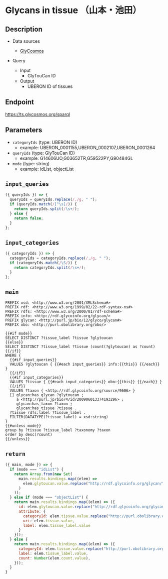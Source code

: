 # Glycans in tissue （山本・池田）

## Description

- Data sources
    - [GlyCosmos](https://glycosmos.org/data)

- Query
    - Input
        - GlyTouCan ID
    - Output
        - UBERON ID of tissues

## Endpoint

https://ts.glycosmos.org/sparql

## Parameters
* `categoryIds` (type: UBERON ID)
  * example: UBERON_0001155,UBERON_0002107,UBERON_0001264
* `queryIds` (type: GlyTouCan ID)
  * example: G14606UO,G03652TR,G59522PY,G90484GL
* `mode` (type: string)
  * example: idList, objectList

## `input_queries`
```javascript
({ queryIds }) => {
  queryIds = queryIds.replace(/,/g, " ");
  if (queryIds.match(/[^\s]/)) {
    return queryIds.split(/\s+/);
  } else {
    return false;
  }
};
```

## `input_categories`
```javascript
({ categoryIds }) => {
  categoryIds = categoryIds.replace(/,/g, " ");
  if (categoryIds.match(/\S/)) {
    return categoryIds.split(/\s+/);
  }
};
```

## `main`

```sparql
PREFIX xsd: <http://www.w3.org/2001/XMLSchema#>
PREFIX rdf: <http://www.w3.org/1999/02/22-rdf-syntax-ns#>
PREFIX rdfs: <http://www.w3.org/2000/01/rdf-schema#>
PREFIX info: <http://rdf.glycoinfo.org/glycan/>
PREFIX glycan: <http://purl.jp/bio/12/glyco/glycan#>
PREFIX obo: <http://purl.obolibrary.org/obo/>

{{#if mode}}
SELECT DISTINCT ?tissue_label ?tissue ?glytoucan
{{else}}
SELECT DISTINCT ?tissue_label ?tissue (count(?glytoucan) as ?count) 
{{/if}}
WHERE {
  {{#if input_queries}}
  VALUES ?glytoucan { {{#each input_queries}} info:{{this}} {{/each}} }
  {{/if}}
  {{#if input_categories}}
  VALUES ?tissue { {{#each input_categories}} obo:{{this}} {{/each}} }
  {{/if}}
  VALUES ?taxon { <http://rdf.glycoinfo.org/source/9606> }
  [] glycan:has_glycan ?glytoucan ;
     a <http://purl.jp/bio/4/id/200906013374193296> ;
     glycan:has_taxon ?taxon ;
     glycan:has_tissue ?tissue .
  ?tissue rdfs:label ?tissue_label .
  FILTER(DATATYPE(?tissue_label) = xsd:string)
}
{{#unless mode}}
group by ?tissue ?tissue_label ?taxonomy ?taxon
order by desc(?count)
{{/unless}}
```

## `return`

```javascript
({ main, mode }) => {
  if (mode === "idList") {
    return Array.from(new Set(
      main.results.bindings.map((elem) =>
        elem.glytoucan.value.replace("http://rdf.glycoinfo.org/glycan/", "")
      )
    ));
  } else if (mode === "objectList") {
    return main.results.bindings.map((elem) => ({
      id: elem.glytoucan.value.replace("http://rdf.glycoinfo.org/glycan/", ""),
      attribute: {
        categoryId: elem.tissue.value.replace("http://purl.obolibrary.org/obo/", ""),
        uri: elem.tissue.value,
        label: elem.tissue_label.value
      }
    }));
  } else {
    return main.results.bindings.map((elem) => ({
      categoryId: elem.tissue.value.replace("http://purl.obolibrary.org/obo/", ""),
      label: elem.tissue_label.value,
      count: Number(elem.count.value),
    }));
  }
}
```